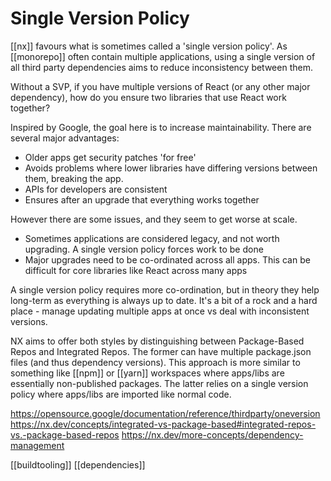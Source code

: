 # Single Version Policy

[[nx]] favours what is sometimes called a 'single version policy'. As [[monorepo]] often contain multiple applications, using a single version of all third party dependencies aims to reduce inconsistency between them.

Without a SVP, if you have multiple versions of React (or any other major dependency), how do you ensure two libraries that use React work together?

Inspired by Google, the goal here is to increase maintainability. There are several major advantages:
- Older apps get security patches 'for free'
- Avoids problems where lower libraries have differing versions between them, breaking the app.
- APIs for developers are consistent
- Ensures after an upgrade that everything works together

However there are some issues, and they seem to get worse at scale.
- Sometimes applications are considered legacy, and not worth upgrading. A single version policy forces work to be done
- Major upgrades need to be co-ordinated across all apps. This can be difficult for core libraries like React across many apps

A single version policy requires more co-ordination, but in theory they help long-term as everything is always up to date. It's a bit of a rock and a hard place - manage updating multiple apps at once vs deal with inconsistent versions.

NX aims to offer both styles by distinguishing between Package-Based Repos and Integrated Repos. The former can have multiple package.json files (and thus dependency versions). This approach is more similar to something like [[npm]] or [[yarn]] workspaces where apps/libs are essentially non-published packages. The latter relies on a single version policy where apps/libs are imported like normal code.

https://opensource.google/documentation/reference/thirdparty/oneversion
https://nx.dev/concepts/integrated-vs-package-based#integrated-repos-vs.-package-based-repos
https://nx.dev/more-concepts/dependency-management

[[buildtooling]]
[[dependencies]]